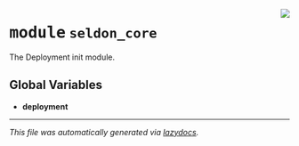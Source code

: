 <!-- markdownlint-disable -->

<a href="../klops/seldon_core/__init__.py#L0"><img align="right" style="float:right;" src="https://img.shields.io/badge/-source-cccccc?style=flat-square"></a>

# <kbd>module</kbd> `seldon_core`
The Deployment init module. 

**Global Variables**
---------------
- **deployment**




---

_This file was automatically generated via [lazydocs](https://github.com/ml-tooling/lazydocs)._
